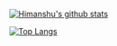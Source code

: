 

[![Himanshu's github stats](https://github-readme-stats.vercel.app/api?username=sachanh&theme=blue-green)](https://github.com/sachanh/github-readme-stats)

[![Top Langs](https://github-readme-stats.vercel.app/api/top-langs/?username=sachanh&theme=blue-green)](https://github.com/sachanh/github-readme-stats)



<!--
**Sachanh/Sachanh** is a ✨ _special_ ✨ repository because its `README.md` (this file) appears on your GitHub profile.

Here are some ideas to get you started:

- 🔭 I’m currently working on ...
- 🌱 I’m currently learning ...
- 👯 I’m looking to collaborate on ...
- 🤔 I’m looking for help with ...
- 💬 Ask me about ...
- 📫 How to reach me: ...
- 😄 Pronouns: ...
- ⚡ Fun fact: ...
-->
